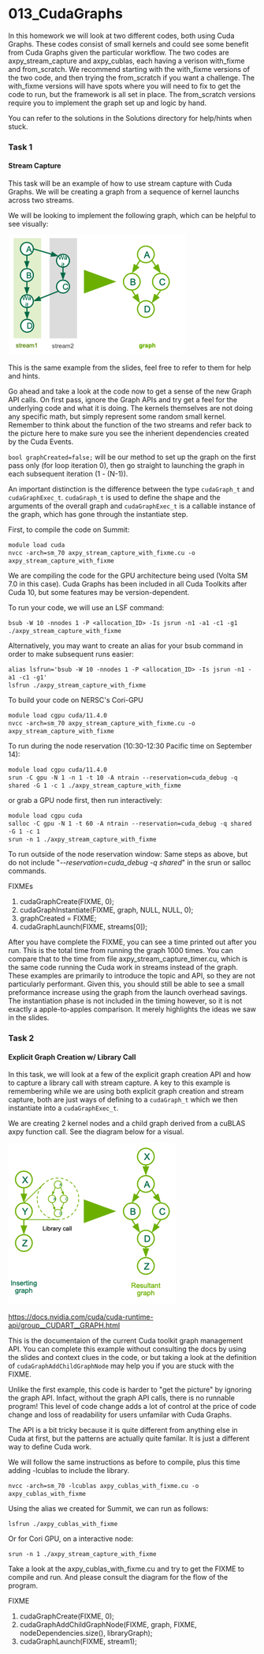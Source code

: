 # 013_CudaGraphs

In this homework we will look at two different codes, both using Cuda Graphs. These codes consist of small kernels and could see some benefit from Cuda Graphs given the particular workflow. The two codes are axpy_stream_capture and axpy_cublas, each having a verison with_fixme and from_scratch. We recommend starting with the with_fixme versions of the two code, and then trying the from_scratch if you want a challenge. The with_fixme versions will have spots where you will need to fix to get the code to run, but the framework is all set in place. The from_scratch versions require you to implement the graph set up and logic by hand.

You can refer to the solutions in the Solutions directory for help/hints when stuck.

### Task 1
#### Stream Capture
This task will be an example of how to use stream capture with Cuda Graphs. We will be creating a graph from a sequence of kernel launchs across two streams.

We will be looking to implement the following graph, which can be helpful to see visually:

![](graph_stream_capture.png)

This is the same example from the slides, feel free to refer to them for help and hints.

Go ahead and take a look at the code now to get a sense of the new Graph API calls. On first pass, ignore the Graph APIs and try get a feel for the underlying code and what it is doing. The kernels themselves are not doing any specific math, but simply represent some random small kernel. Remember to think about the function of the two streams and refer back to the picture here to make sure you see the inherient dependencies created by the Cuda Events. 

`bool graphCreated=false;` will be our method to set up the graph on the first pass only (for loop iteration 0), then go straight to launching the graph in each subsequent iteration (1 - (N-1)). 

An important distinction is the difference between the type `cudaGraph_t` and `cudaGraphExec_t`. `cudaGraph_t` is used to define the shape and the arguments of the overall graph and `cudaGraphExec_t` is a callable instance of the graph, which has gone through the instantiate step. 

First, to compile the code on Summit:

```
module load cuda
nvcc -arch=sm_70 axpy_stream_capture_with_fixme.cu -o axpy_stream_capture_with_fixme
```

We are compiling the code for the GPU architecture being used (Volta SM 7.0 in this case). Cuda Graphs has been included in all Cuda Toolkits after Cuda 10, but some features may be version-dependent.

To run your code, we will use an LSF command:

```
bsub -W 10 -nnodes 1 -P <allocation_ID> -Is jsrun -n1 -a1 -c1 -g1 ./axpy_stream_capture_with_fixme
```

Alternatively, you may want to create an alias for your bsub command in order to make subsequent runs easier:

```
alias lsfrun='bsub -W 10 -nnodes 1 -P <allocation_ID> -Is jsrun -n1 -a1 -c1 -g1'
lsfrun ./axpy_stream_capture_with_fixme
```

To build your code on NERSC's Cori-GPU

```
module load cgpu cuda/11.4.0
nvcc -arch=sm_70 axpy_stream_capture_with_fixme.cu -o axpy_stream_capture_with_fixme
```

To run during the node reservation (10:30-12:30 Pacific time on September 14):
```
module load cgpu cuda/11.4.0
srun -C gpu -N 1 -n 1 -t 10 -A ntrain --reservation=cuda_debug -q shared -G 1 -c 1 ./axpy_stream_capture_with_fixme
```

or grab a GPU node first, then run interactively:
```
module load cgpu cuda 
salloc -C gpu -N 1 -t 60 -A ntrain --reservation=cuda_debug -q shared -G 1 -c 1
srun -n 1 ./axpy_stream_capture_with_fixme
```

To run outside of the node reservation window:
Same steps as above, but do not include "*--reservation=cuda_debug -q shared*" in the srun or salloc commands.

FIXMEs
1. cudaGraphCreate(FIXME, 0);
2. cudaGraphInstantiate(FIXME, graph, NULL, NULL, 0);
3. graphCreated = FIXME;
4. cudaGraphLaunch(FIXME, streams[0]);

After you have complete the FIXME, you can see a time printed out after you run. This is the total time from running the graph 1000 times. You can compare that to the time from file axpy_stream_capture_timer.cu, which is the same code running the Cuda work in streams instead of the graph. These examples are primarily to introduce the topic and API, so they are not particularly performant. Given this, you should still be able to see a small preformance increase using the graph from the launch overhead savings. The instantiation phase is not included in the timing however, so it is not exactly a apple-to-apples comparison. It merely highlights the ideas we saw in the slides. 


### Task 2
#### Explicit Graph Creation w/ Library Call
In this task, we will look at a few of the explicit graph creation API and how to capture a library call with stream capture. A key to this example is remembering while we are using both explicit graph creation and stream capture, both are just ways of defining to a `cudaGraph_t` which we then instantiate into a `cudaGraphExec_t`. 

We are creating 2 kernel nodes and a child graph derived from a cuBLAS axpy function call. See the diagram below for a visual.  

![](graph_with_library_call.png)

https://docs.nvidia.com/cuda/cuda-runtime-api/group__CUDART__GRAPH.html

This is the documentaion of the current Cuda toolkit graph management API. You can complete this example without consulting the docs by using the slides and context clues in the code, or but taking a look at the definition of `cudaGraphAddChildGraphNode` may help you if you are stuck with the FIXME.

Unlike the first example, this code is harder to "get the picture" by ignoring the graph API. Infact, without the graph API calls, there is no runnable program! This level of code change adds a lot of control at the price of code change and loss of readability for users unfamilar with Cuda Graphs. 

The API is a bit tricky because it is quite different from anything else in Cuda at first, but the patterns are actually quite familar. It is just a different way to define Cuda work. 

We will follow the same instructions as before to compile, plus this time adding -lcublas to include the library. 

```
nvcc -arch=sm_70 -lcublas axpy_cublas_with_fixme.cu -o axpy_cublas_with_fixme
```

Using the alias we created for Summit, we can run as follows:

```
lsfrun ./axpy_cublas_with_fixme
```

Or for Cori GPU, on a interactive node:

```
srun -n 1 ./axpy_stream_capture_with_fixme
```

Take a look at the axpy_cublas_with_fixme.cu and try to get the FIXME to compile and run. And please consult the diagram for the flow of the program.


FIXME
1. cudaGraphCreate(FIXME, 0);
2. cudaGraphAddChildGraphNode(FIXME, graph, FIXME, nodeDependencies.size(), libraryGraph);
3. cudaGraphLaunch(FIXME, stream1);

